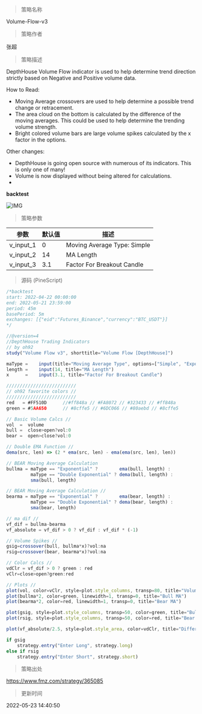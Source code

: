 
> 策略名称

Volume-Flow-v3

> 策略作者

张超

> 策略描述

DepthHouse Volume Flow indicator is used to help determine trend direction strictly based on Negative and Positive volume data.

How to Read:
- Moving Average crossovers are used to help determine a possible trend change or retracement.
- The area cloud on the bottom is calculated by the difference of the moving averages. This could be used to help determine the trending volume strength.
- Bright colored volume bars are large volume spikes calculated by the x factor in the options.

Other changes:
- DepthHouse is going open source with numerous of its indicators. This is only one of many!
- Volume is now displayed without being altered for calculations.
- 
**backtest**

 ![IMG](https://www.fmz.com/upload/asset/ac6b4d0c05b46b2f19.png) 

> 策略参数



|参数|默认值|描述|
|----|----|----|
|v_input_1|0|Moving Average Type: Simple|Exponential|Double Exponential|
|v_input_2|14|MA Length|
|v_input_3|3.1|Factor For Breakout Candle|


> 源码 (PineScript)

``` javascript
/*backtest
start: 2022-04-22 00:00:00
end: 2022-05-21 23:59:00
period: 45m
basePeriod: 5m
exchanges: [{"eid":"Futures_Binance","currency":"BTC_USDT"}]
*/

//@version=4
//DepthHouse Trading Indicators
// by oh92
study("Volume Flow v3", shorttitle="Volume Flow [DepthHouse]")

maType =    input(title="Moving Average Type", options=["Simple", "Exponential", "Double Exponential"], defval="Simple")
length =    input(14, title="MA Length")
x      =    input(3.1, title="Factor For Breakout Candle")

//////////////////////////
// oh92 favorite colors //
//////////////////////////
red   = #FF510D      //#ff848a // #FA8072 // #323433 // #ff848a
green = #5AA650      // #8cffe5 // #6DC066 // #80aebd // #8cffe5

// Basic Volume Calcs //
vol  =  volume
bull =  close>open?vol:0 
bear =  open>close?vol:0

// Double EMA Function //
dema(src, len) => (2 * ema(src, len) - ema(ema(src, len), len))

// BEAR Moving Average Calculation
bullma = maType == "Exponential" ?        ema(bull, length) :
         maType == "Double Exponential" ? dema(bull, length) :
         sma(bull, length)

// BEAR Moving Average Calculation //
bearma = maType == "Exponential" ?        ema(bear, length) :
         maType == "Double Exponential" ? dema(bear, length) :
         sma(bear, length)

// ma dif //
vf_dif = bullma-bearma
vf_absolute = vf_dif > 0 ? vf_dif : vf_dif * (-1)

// Volume Spikes //
gsig=crossover(bull, bullma*x)?vol:na
rsig=crossover(bear, bearma*x)?vol:na

// Color Calcs //
vdClr = vf_dif > 0 ? green : red
vClr=close>open?green:red

// Plots //
plot(vol, color=vClr, style=plot.style_columns, transp=80, title="Volume")
plot(bullma*2, color=green, linewidth=1, transp=0, title="Bull MA")
plot(bearma*2, color=red, linewidth=1, transp=0, title="Bear MA")

plot(gsig, style=plot.style_columns, transp=50, color=green, title="Bull Vol Spike")
plot(rsig, style=plot.style_columns, transp=50, color=red, title="Bear Vol Spike")

plot(vf_absolute/2.5, style=plot.style_area, color=vdClr, title="Difference Value")

if gsig
    strategy.entry("Enter Long", strategy.long)
else if rsig
    strategy.entry("Enter Short", strategy.short)
```

> 策略出处

https://www.fmz.com/strategy/365085

> 更新时间

2022-05-23 14:40:50
